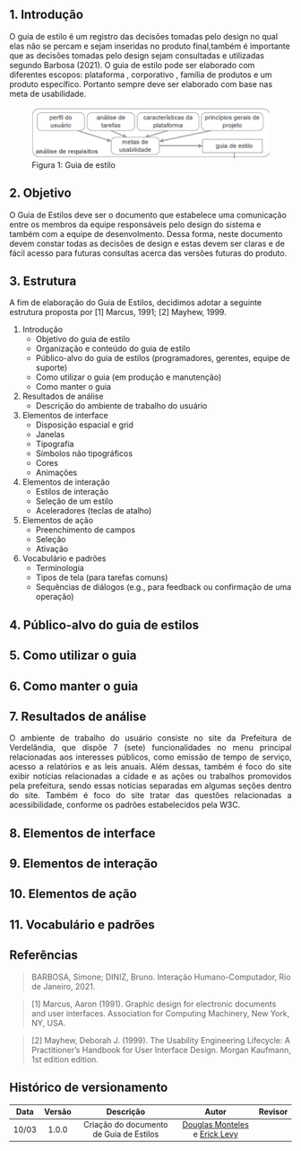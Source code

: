 ## 1. Introdução
 
<p class="text-align: justify">
    O guia de estilo é um registro das decisões  tomadas pelo design no qual elas não se percam e sejam inseridas no produto final,também é importante que as decisões tomadas pelo design sejam consultadas e utilizadas segundo Barbosa (2021).
    O guia de estilo pode ser elaborado com diferentes escopos: plataforma , corporativo , família de produtos e um produto específico.
    Portanto sempre deve ser elaborado com base nas meta de usabilidade.  

</p>

<figure>
  <img src="../../assets/guia/guiaEstiloIntro.png" alt="Questão 1">
  <figcaption>Figura 1: Guia de estilo</figcaption>
</figure>
 
## 2. Objetivo

<p class="text-align: justify">
  O Guia de Estilos deve ser o documento que estabelece uma comunicação entre os membros da equipe responsáveis pelo design do sistema e também com a equipe de desenvolmento. Dessa forma, neste documento devem constar todas as decisões de design e estas devem ser claras e de fácil acesso para futuras consultas acerca das versões futuras do produto.
</p>

## 3. Estrutura

<p class="text-align: justify">
  A fim de elaboração do Guia de Estilos, decidimos adotar a seguinte  estrutura proposta por [1] Marcus, 1991; [2] Mayhew, 1999.
</p>

1. Introdução
      - Objetivo do guia de estilo
      - Organização e conteúdo do guia de estilo
      - Público-alvo do guia de estilos (programadores, gerentes, equipe de suporte)
      - Como utilizar o guia (em produção e manutenção)
      - Como manter o guia
2. Resultados de análise
      - Descrição do ambiente de trabalho do usuário
3. Elementos de interface
      - Disposição espacial e grid
      - Janelas
      - Tipografia
      - Símbolos não tipográficos
      - Cores
      - Animações
4. Elementos de interação
      - Estilos de interação
      - Seleção de um estilo
      - Aceleradores (teclas de atalho)
5. Elementos de ação
      - Preenchimento de campos
      - Seleção
      - Ativação
6. Vocabulário e padrões
      - Terminologia
      - Tipos de tela (para tarefas comuns)
      - Sequências de diálogos (e.g., para feedback ou confirmação de uma operação)
 
## 4. Público-alvo do guia de estilos

## 5. Como utilizar o guia

## 6. Como manter o guia

## 7. Resultados de análise

<p style="text-align: justify">
  O ambiente de trabalho do usuário consiste no site da Prefeitura de Verdelândia, que dispõe 7 (sete) funcionalidades no menu principal relacionadas aos interesses públicos, como emissão de tempo de serviço, acesso a relatórios e as leis anuais. Além dessas, também é foco do site exibir notícias relacionadas a cidade e as ações ou trabalhos promovidos pela prefeitura, sendo essas notícias separadas em algumas seções dentro do site. Também é foco do site tratar das questões relacionadas a acessibilidade, conforme os padrões estabelecidos pela W3C.
</p>

## 8. Elementos de interface

## 9. Elementos de interação

## 10. Elementos de ação

## 11. Vocabulário e padrões

## Referências
 
> BARBOSA, Simone; DINIZ, Bruno. Interação Humano-Computador, Rio de Janeiro, 2021.

> [1] Marcus, Aaron (1991). Graphic design for electronic documents and user interfaces. Association for Computing Machinery, New York, NY, USA.

> [2] Mayhew, Deborah J. (1999). The Usability Engineering Lifecycle: A Practitioner’s Handbook for User Interface Design. Morgan Kaufmann, 1st edition edition.
 
## Histórico de versionamento
 
| Data  | Versão | Descrição | Autor | Revisor |
| :--:  | :----: | :-------: | :---: | :-----: |
| 10/03 | 1.0.0  | Criação do documento de Guia de Estilos | [Douglas Monteles](https://github.com/DouglasMonteles) e [Erick Levy](https://github.com/ErickLevy) |  |
